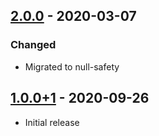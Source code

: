 ## [2.0.0] - 2020-03-07
### Changed
- Migrated to null-safety

## [1.0.0+1] - 2020-09-26
- Initial release

[Unreleased]: https://github.com/mhrst/measure_size/compare/db863b394cac006799907c160d3db3b0f427de85...HEAD
[2.0.0]: https://github.com/mhrst/measure_size/compare/a14c9b679f6cd51a6042234ceeb05b5e470fce90...db863b394cac006799907c160d3db3b0f427de85
[1.0.0+1]: https://github.com/mhrst/measure_size/
